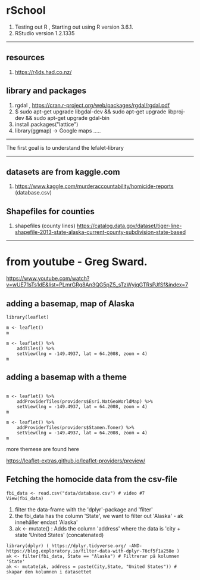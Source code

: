# rSchool
1. Testing out R , Starting out using R version 3.6.1.
2. RStudio version 1.2.1335

***
## resources
1. https://r4ds.had.co.nz/

## library and packages
1. rgdal , https://cran.r-project.org/web/packages/rgdal/rgdal.pdf
2. $ sudo apt-get upgrade libgdal-dev &&  sudo apt-get upgrade libproj-dev && sudo apt-get upgrade gdal-bin
3. install.packages("lattice")
4. library(ggmap) -> Google maps .....

***
The first goal is to understand the lefalet-library

***
## datasets are from kaggle.com

1. https://www.kaggle.com/murderaccountability/homicide-reports (database.csv)

## Shapefiles for counties

1. shapefiles (county lines) https://catalog.data.gov/dataset/tiger-line-shapefile-2013-state-alaska-current-county-subdivision-state-based 


***

# from youtube - Greg Sward.
https://www.youtube.com/watch?v=wUE71sTs1dE&list=PLmrGRg8An3QG5pZ5_sTzWyjqGTRsPJfSf&index=7

## adding a basemap, map of Alaska
```
library(leaflet)

m <- leaflet()
m

m <- leaflet() %>% 
    addTiles() %>%
    setView(lng = -149.4937, lat = 64.2008, zoom = 4)
m
```

## adding a basemap with a theme 

```

m <- leaflet() %>% 
    addProviderTiles(providers$Esri.NatGeoWorldMap) %>%
    setView(lng = -149.4937, lat = 64.2008, zoom = 4)
m

m <- leaflet() %>% 
    addProviderTiles(providers$Stamen.Toner) %>%
    setView(lng = -149.4937, lat = 64.2008, zoom = 4)
m
```

more themese are found here <p>
 https://leaflet-extras.github.io/leaflet-providers/preview/ 


## Fetching the homocide data from the csv-file

```
fbi_data <- read.csv("data/database.csv") # video #7
View(fbi_data)
```

1. filter the data-frame with the 'dplyr'-package and 'filter'
2. the fbi_data has the column 'State', we want to filter out 'Alaska' - ak innehåller endast 'Alaska'
3. ak <- mutate() :  Adds the column 'address' where the data is  'city + state 'United States' (concatenated)

```
library(dplyr) ( https://dplyr.tidyverse.org/ -AND- https://blog.exploratory.io/filter-data-with-dplyr-76cf5f1a258e )
ak <- filter(fbi_data, State == "Alaska") # Filtrerar på kolumnen 'State'
ak <- mutate(ak, address = paste(City,State, "United States")) # skapar den kolumnen i datasettet

```




 

